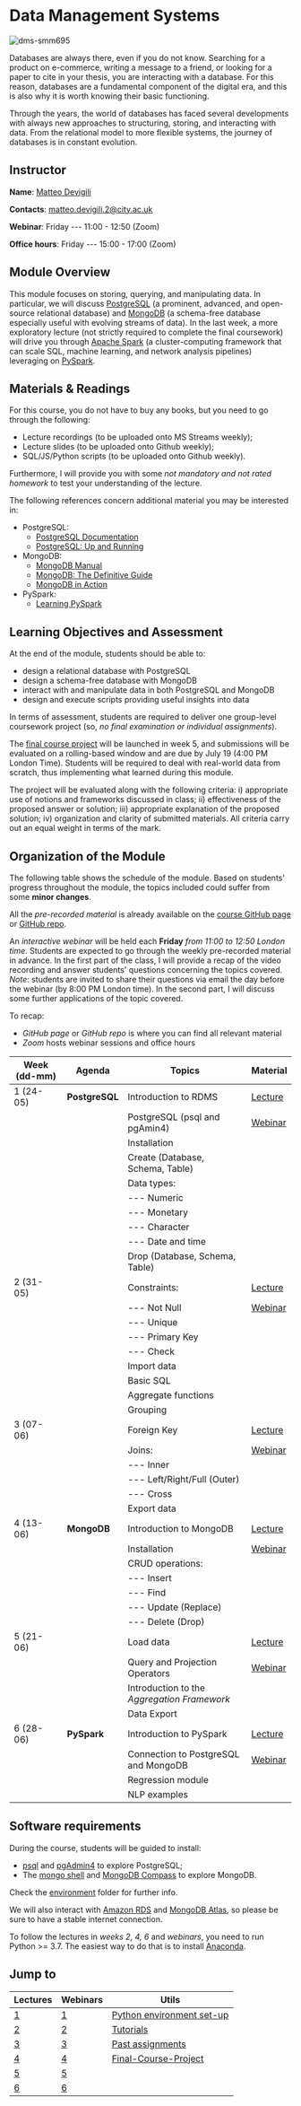 # Data Management Systems

![dms-smm695](/docs/assets/images/dms-punk.png)

Databases are always there, even if you do not know. Searching for a product on
e-commerce, writing a message to a friend, or looking for a paper to cite in
your thesis, you are interacting with a database. For this reason, databases are
a fundamental component of the digital era, and this is also why it is worth
knowing their basic functioning.

Through the years, the world of databases has faced several developments with
always new approaches to structuring, storing, and interacting with data. From
the relational model to more flexible systems, the journey of databases is in
constant evolution.

## Instructor

**Name**: [Matteo Devigili](https://mattdevigili.github.io)

**Contacts**: <matteo.devigili.2@city.ac.uk>

**Webinar**: Friday --- 11:00 - 12:50 (Zoom)

**Office hours**: Friday --- 15:00 - 17:00 (Zoom)

## Module Overview

This module focuses on storing, querying, and manipulating data. In
particular, we will discuss [PostgreSQL](https://www.postgresql.org) (a
prominent, advanced, and open-source relational database) and
[MongoDB](https://www.mongodb.com) (a schema-free database especially useful
with evolving streams of data). In the last week, a more exploratory lecture
(not strictly required to complete the final coursework) will drive you through
[Apache Spark](https://spark.apache.org) (a cluster-computing framework that
can scale SQL, machine learning, and network analysis pipelines) leveraging
on [PySpark](https://spark.apache.org/docs/latest/api/python/index.html#).

## Materials & Readings

For this course, you do not have to buy any books, but you need to go through
the following:

* Lecture recordings (to be uploaded onto MS Streams weekly);
* Lecture slides (to be uploaded onto Github weekly);
* SQL/JS/Python scripts (to be uploaded onto Github weekly).

Furthermore, I will provide you with some _not mandatory and not rated homework_
to test your understanding of the lecture.

The following references concern additional material you may be interested in:

* PostgreSQL:
  * [PostgreSQL Documentation](https://www.postgresql.org/docs/16/index.html)
  * [PostgreSQL: Up and Running](http://shop.oreilly.com/product/0636920052715.do)
* MongoDB:
  * [MongoDB Manual](https://docs.mongodb.com/manual/)
  * [MongoDB: The Definitive Guide](http://shop.oreilly.com/product/0636920049531.do)
  * [MongoDB in Action](https://www.manning.com/books/mongodb-in-action-second-edition)
* PySpark:
  * [Learning PySpark](https://link.springer.com/book/10.1007%2F978-1-4842-4961-1)

## Learning Objectives and Assessment

At the end of the module, students should be able to:

* design a relational database with PostgreSQL
* design a schema-free database with MongoDB
* interact with and manipulate data in both PostgreSQL and MongoDB
* design and execute scripts providing useful insights into data

In terms of assessment, students are required to deliver one group-level
coursework project (so, _no final examination or individual assignments_).

The [final course project](https://mattdevigili.github.io/dms-smm695/final-course-project/)
will be launched in week 5, and submissions will be evaluated on a rolling-based
window and are due by July 19 (4:00 PM London Time). Students will be required
to deal with real-world data from scratch, thus implementing what learned during
this module.

The project will be evaluated along with the following criteria: i)
appropriate use of notions and frameworks discussed in class; ii) effectiveness
of the proposed answer or solution; iii) appropriate explanation of the proposed
solution; iv) organization and clarity of submitted materials. All criteria
carry out an equal weight in terms of the mark.

## Organization of the Module

The following table shows the schedule of the module. Based on students'
progress throughout the module, the topics included could suffer from some
**minor changes**.

All the _pre-recorded material_ is already available on the [course GitHub page](https://mattdevigili.github.io/dms-smm695/) or [GitHub repo](https://github.com/mattDevigili/dms-smm695).

An _interactive webinar_ will be held each **Friday** _from 11:00 to 12:50
London time_.  Students are expected to go through the weekly pre-recorded
material in advance. In the first part of the class, I will provide a recap of
the video recording and answer students' questions concerning the topics
covered. _Note_: students are invited to share their questions via email the day
before the webinar (by 8:00 PM London time). In the second part, I will discuss
some further applications of the topic covered.

To recap:

* _GitHub page_ or _GitHub repo_ is where you can find all relevant material
* _Zoom_ hosts webinar sessions and office hours

| Week (dd-mm) | Agenda         | Topics                                      | Material                                                               |
| ------------ | -------------- | ------------------------------------------- | ---------------------------------------------------------------------- |
| 1 (24-05)    | **PostgreSQL** | Introduction to RDMS                        | [Lecture](https://mattdevigili.github.io/dms-smm695/week-1)            |
|              |                | PostgreSQL (psql and pgAmin4)               | [Webinar](https://mattdevigili.github.io/dms-smm695/week-1/webinar-1/) |
|              |                | Installation                                |                                                                        |
|              |                | Create (Database, Schema, Table)            |                                                                        |
|              |                | Data types:                                 |                                                                        |
|              |                | --- Numeric                                 |                                                                        |
|              |                | --- Monetary                                |                                                                        |
|              |                | --- Character                               |                                                                        |
|              |                | --- Date and time                           |                                                                        |
|              |                | Drop (Database, Schema, Table)              |                                                                        |
| 2 (31-05)    |                | Constraints:                                | [Lecture](https://mattdevigili.github.io/dms-smm695/week-2)            |
|              |                | --- Not Null                                | [Webinar](https://mattdevigili.github.io/dms-smm695/week-2/webinar-2/) |
|              |                | --- Unique                                  |                                                                        |
|              |                | --- Primary Key                             |                                                                        |
|              |                | --- Check                                   |                                                                        |
|              |                | Import data                                 |                                                                        |
|              |                | Basic SQL                                   |                                                                        |
|              |                | Aggregate functions                         |                                                                        |
|              |                | Grouping                                    |                                                                        |
| 3 (07-06)    |                | Foreign Key                                 | [Lecture](https://mattdevigili.github.io/dms-smm695/week-3)            |
|              |                | Joins:                                      | [Webinar](https://mattdevigili.github.io/dms-smm695/week-3/webinar-3/) |
|              |                | --- Inner                                   |                                                                        |
|              |                | --- Left/Right/Full (Outer)                 |                                                                        |
|              |                | --- Cross                                   |                                                                        |
|              |                | Export data                                 |                                                                        |
| 4 (13-06)    | **MongoDB**    | Introduction to MongoDB                     | [Lecture](https://mattdevigili.github.io/dms-smm695/week-4)            |
|              |                | Installation                                | [Webinar](https://mattdevigili.github.io/dms-smm695/week-4/webinar-4/) |
|              |                | CRUD operations:                            |                                                                        |
|              |                | --- Insert                                  |                                                                        |
|              |                | --- Find                                    |                                                                        |
|              |                | --- Update (Replace)                        |                                                                        |
|              |                | --- Delete (Drop)                           |                                                                        |
| 5 (21-06)    |                | Load data                                   | [Lecture](https://mattdevigili.github.io/dms-smm695/week-5)            |
|              |                | Query and Projection Operators              | [Webinar](https://mattdevigili.github.io/dms-smm695/week-5/webinar-5/) |
|              |                | Introduction to the _Aggregation Framework_ |                                                                        |
|              |                | Data Export                                 |                                                                        |
| 6 (28-06)    | **PySpark**    | Introduction to PySpark                     | [Lecture](https://mattdevigili.github.io/dms-smm695/week-6)            |
|              |                | Connection to PostgreSQL and MongoDB        | [Webinar](https://mattdevigili.github.io/dms-smm695/week-6/webinar-6/) |
|              |                | Regression module                           |                                                                        |
|              |                | NLP examples                                |                                                                        |

## Software requirements

During the course, students will be guided to install:

* [psql](https://www.postgresql.org/docs/14/app-psql.html) and [pgAdmin4](https://www.pgadmin.org) to explore PostgreSQL;
* The [mongo shell](https://www.mongodb.com/download-center/community) and [MongoDB Compass](https://www.mongodb.com/products/compass) to explore MongoDB.

Check the [environment](https://mattdevigili.github.io/dms-smm695/environment) folder for further info.

We will also interact with [Amazon RDS](https://aws.amazon.com/rds/) and [MongoDB Atlas](https://www.mongodb.com/cloud/atlas),
so please be sure to have a stable internet connection.

To follow the lectures in _weeks 2, 4, 6_ and _webinars_, you need to run Python >= 3.7. The
easiest way to do that is to install [Anaconda](https://www.anaconda.com/products/individual).

## Jump to

| Lectures                                              | Webinars                                                        | Utils                                                                                   |
| ----------------------------------------------------- | --------------------------------------------------------------- | --------------------------------------------------------------------------------------- |
| [1](https://mattdevigili.github.io/dms-smm695/week-1) | [1](https://mattdevigili.github.io/dms-smm695/week-1/webinar-1) | [Python environment set-up](https://mattdevigili.github.io/dms-smm695/environment)      |
| [2](https://mattdevigili.github.io/dms-smm695/week-2) | [2](https://mattdevigili.github.io/dms-smm695/week-2/webinar-2) | [Tutorials](https://mattdevigili.github.io/dms-smm695/tutorials)                        |
| [3](https://mattdevigili.github.io/dms-smm695/week-3) | [3](https://mattdevigili.github.io/dms-smm695/week-3/webinar-3) | [Past assignments](https://mattdevigili.github.io/dms-smm695/past-assignments)          |
| [4](https://mattdevigili.github.io/dms-smm695/week-4) | [4](https://mattdevigili.github.io/dms-smm695/week-4/webinar-4) | [Final-Course-Project](https://mattdevigili.github.io/dms-smm695/final-course-project/) |
| [5](https://mattdevigili.github.io/dms-smm695/week-5) | [5](https://mattdevigili.github.io/dms-smm695/week-5/webinar-5) |                                                                                         |
| [6](https://mattdevigili.github.io/dms-smm695/week-6) | [6](https://mattdevigili.github.io/dms-smm695/week-6/webinar-6) |                                                                                         |
